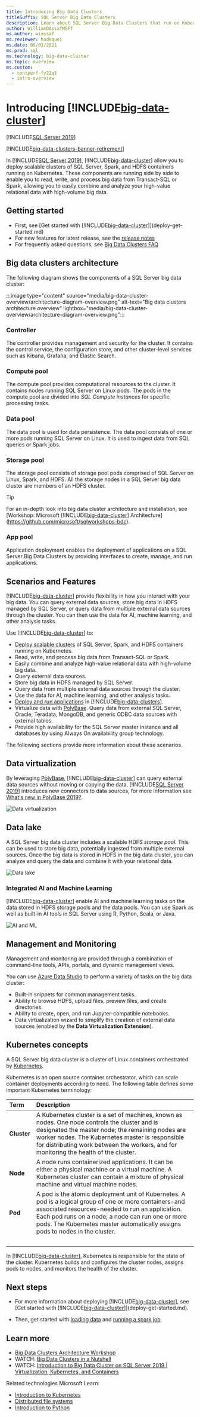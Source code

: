 ```yaml
---
title: Introducing Big Data Clusters
titleSuffix: SQL Server Big Data Clusters
description: Learn about SQL Server Big Data Clusters that run on Kubernetes and provide scale-out options for both relational and HDFS data.
author: WilliamDAssafMSFT
ms.author: wiassaf
ms.reviewer: hudequei
ms.date: 09/01/2021
ms.prod: sql
ms.technology: big-data-cluster
ms.topic: overview
ms.custom:
  - contperf-fy22q1
  - intro-overview
---
```


# Introducing [!INCLUDE[big-data-cluster](../includes/ssbigdataclusters-ss-nover.md)]

[!INCLUDE[SQL Server 2019](../includes/applies-to-version/sqlserver2019.md)]

[!INCLUDE[big-data-clusters-banner-retirement](../includes/bdc-banner-retirement.md)]

In [!INCLUDE[SQL Server 2019](../includes/sssql19-md.md)], [!INCLUDE[big-data-cluster](../includes/ssbigdataclusters-ss-nover.md)] allow you to deploy scalable clusters of SQL Server, Spark, and HDFS containers running on Kubernetes. These components are running side by side to enable you to read, write, and process big data from Transact-SQL or Spark, allowing you to easily combine and analyze your high-value relational data with high-volume big data.

## Getting started

 - First, see [Get started with [!INCLUDE[big-data-cluster](../includes/ssbigdataclusters-ss-nover.md)]](deploy-get-started.md)
 - For new features for latest release, see the [release notes](release-notes-big-data-cluster.md)
 - For frequently asked questions, see [Big Data Clusters FAQ](big-data-cluster-faq.yml)

## Big data clusters architecture

The following diagram shows the components of a SQL Server big data cluster:

:::image type="content" source="media/big-data-cluster-overview/architecture-diagram-overview.png" alt-text="Big data clusters architecture overview" lightbox="media/big-data-cluster-overview/architecture-diagram-overview.png":::


### <a id="controlplane"></a> Controller

The controller provides management and security for the cluster. It contains the control service, the configuration store, and other cluster-level services such as Kibana, Grafana, and Elastic Search. 

### <a id="computeplane"></a> Compute pool

The compute pool provides computational resources to the cluster. It contains nodes running SQL Server on Linux pods. The pods in the compute pool are divided into *SQL Compute instances* for specific processing tasks. 

### <a id="dataplane"></a> Data pool

The data pool is used for data persistence. The data pool consists of one or more pods running SQL Server on Linux. It is used to ingest data from SQL queries or Spark jobs. 

### Storage pool

The storage pool consists of storage pool pods comprised of SQL Server on Linux, Spark, and HDFS. All the storage nodes in a SQL Server big data cluster are members of an HDFS cluster.

> [!TIP]
> For an in-depth look into big data cluster architecture and installation, see [Workshop: Microsoft [!INCLUDE[big-data-cluster](../includes/ssbigdataclusters-ss-nover.md)] Architecture](https://github.com/microsoft/sqlworkshops-bdc).

### App pool

Application deployment enables the deployment of applications on a SQL Server Big Data Clusters by providing interfaces to create, manage, and run applications.


## <a id="scenarios"></a> Scenarios and Features

[!INCLUDE[big-data-cluster](../includes/ssbigdataclusters-ss-nover.md)] provide flexibility in how you interact with your big data. You can query external data sources, store big data in HDFS managed by SQL Server, or query data from multiple external data sources through the cluster. You can then use the data for AI, machine learning, and other analysis tasks. 

Use [!INCLUDE[big-data-cluster](../includes/ssbigdataclusters-ss-nover.md)] to:

- [Deploy scalable clusters](./deploy-get-started.md) of SQL Server, Spark, and HDFS containers running on Kubernetes. 
- Read, write, and process big data from Transact-SQL or Spark.
- Easily combine and analyze high-value relational data with high-volume big data.
- Query external data sources.
- Store big data in HDFS managed by SQL Server.
- Query data from multiple external data sources through the cluster.
- Use the data for AI, machine learning, and other analysis tasks.
- [Deploy and run applications](./concept-application-deployment.md) in [!INCLUDE[big-data-clusters](../includes/ssbigdataclusters-nover.md)].
- Virtualize data with [PolyBase](../relational-databases/polybase/polybase-guide.md). Query data from external SQL Server, Oracle, Teradata, MongoDB, and generic ODBC data sources with external tables.
- Provide high availability for the SQL Server master instance and all databases by using Always On availability group technology.

The following sections provide more information about these scenarios.

## Data virtualization

By leveraging [PolyBase](../relational-databases/polybase/polybase-guide.md), [!INCLUDE[big-data-cluster](../includes/ssbigdataclusters-ss-nover.md)] can query external data sources without moving or copying the data. [!INCLUDE[SQL Server 2019](../includes/sssql19-md.md)] introduces new connectors to data sources, for more information see [What's new in PolyBase 2019?](../relational-databases/polybase/polybase-faq.yml#what-s-new-in-polybase-2019).

![Data virtualization](media/big-data-cluster-overview/data-virtualization.png)

## Data lake

A SQL Server big data cluster includes a scalable HDFS *storage pool*. This can be used to store big data, potentially ingested from multiple external sources. Once the big data is stored in HDFS in the big data cluster, you can analyze and query the data and combine it with your relational data.

![Data lake](media/big-data-cluster-overview/data-lake.png)

### Integrated AI and Machine Learning

[!INCLUDE[big-data-cluster](../includes/ssbigdataclusters-ss-nover.md)] enable AI and machine learning tasks on the data stored in HDFS storage pools and the data pools. You can use Spark as well as built-in AI tools in SQL Server using R, Python, Scala, or Java.

![AI and ML](media/big-data-cluster-overview/ai-ml-spark.png)

## Management and Monitoring

Management and monitoring are provided through a combination of command-line tools, APIs, portals, and dynamic management views.

You can use [Azure Data Studio](../azure-data-studio/what-is-azure-data-studio.md) to perform a variety of tasks on the big data cluster:

- Built-in snippets for common management tasks.
- Ability to browse HDFS, upload files, preview files, and create directories.
- Ability to create, open, and run Jupyter-compatible notebooks.
- Data virtualization wizard to simplify the creation of external data sources (enabled by the **Data Virtualization Extension**).

## <a id="architecture"></a> Kubernetes concepts

A SQL Server big data cluster is a cluster of Linux containers orchestrated by [Kubernetes](https://kubernetes.io/docs/concepts/).

Kubernetes is an open source container orchestrator, which can scale container deployments according to need. The following table defines some important Kubernetes terminology:

|Term|Description|
|:--|:--|
| **Cluster** | A Kubernetes cluster is a set of machines, known as nodes. One node controls the cluster and is designated the master node; the remaining nodes are worker nodes. The Kubernetes master is responsible for distributing work between the workers, and for monitoring the health of the cluster. |
| **Node** | A node runs containerized applications. It can be either a physical machine or a virtual machine. A Kubernetes cluster can contain a mixture of physical machine and virtual machine nodes. |
| **Pod** | A pod is the atomic deployment unit of Kubernetes. A pod is a logical group of one or more containers-and associated resources-needed to run an application. Each pod runs on a node; a node can run one or more pods. The Kubernetes master automatically assigns pods to nodes in the cluster. |
| &nbsp; ||

In [!INCLUDE[big-data-cluster](../includes/ssbigdataclusters-ss-nover.md)], Kubernetes is responsible for the state of the cluster. Kubernetes builds and configures the cluster nodes, assigns pods to nodes, and monitors the health of the cluster.

## Next steps

* For more information about deploying [!INCLUDE[big-data-cluster](../includes/ssbigdataclusters-ss-nover.md)], see [Get started with [!INCLUDE[big-data-cluster](../includes/ssbigdataclusters-ss-nover.md)]](deploy-get-started.md). 

* Then, get started with [loading data](data-ingestion-restore-database.md) and [running a spark job](spark-submit-job.md).

## Learn more

* [Big Data Clusters Architecture Workshop](https://github.com/microsoft/sqlworkshops-bdc)
* WATCH: [Big Data Clusters in a Nutshell](https://channel9.msdn.com/Shows/Data-Exposed/Big-Data-Clusters-in-a-Nutshell)
* WATCH: [Introduction to Big Data Cluster on SQL Server 2019 | Virtualization, Kubernetes, and Containers](https://www.youtube.com/watch?v=q7mxWcYqBMM)

Related technologies Microsoft Learn:

* [Introduction to Kubernetes](/learn/modules/intro-to-kubernetes/)
* [Distributed file systems](/learn/modules/cmu-case-study-distributed-file-systems/)
* [Introduction to Python](/learn/modules/intro-to-python/)
